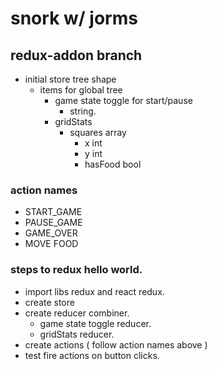 # snork w/ jorms

## redux-addon branch
- initial store tree shape
  - items for global tree
    - game state toggle for start/pause
      - string.
    - gridStats
      - squares array
        - x int
        - y int
        - hasFood bool

### action names
- START_GAME
- PAUSE_GAME
- GAME_OVER
- MOVE FOOD


### steps to redux hello world.
- import libs redux and react redux.
- create store
- create reducer combiner.
  - game state toggle reducer.
  - gridStats reducer.
- create actions ( follow action names above )
- test fire actions on button clicks.
